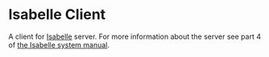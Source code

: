 # Isabelle Client

A client for [Isabelle](https://isabelle.in.tum.de) server. For more information about the server see part 4 of [the Isabelle system manual](https://isabelle.in.tum.de/dist/Isabelle2020/doc/system.pdf).
